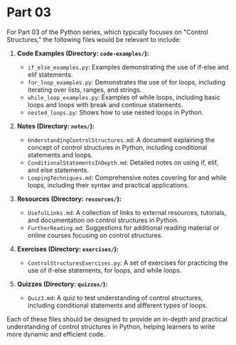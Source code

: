 # Part 03

For Part 03 of the Python series, which typically focuses on "Control Structures," the following files would be relevant to include:

1. **Code Examples (Directory: `code-examples/`):**
   - `if_else_examples.py`: Examples demonstrating the use of if-else and elif statements.
   - `for_loop_examples.py`: Demonstrates the use of for loops, including iterating over lists, ranges, and strings.
   - `while_loop_examples.py`: Examples of while loops, including basic loops and loops with break and continue statements.
   - `nested_loops.py`: Shows how to use nested loops in Python.

2. **Notes (Directory: `notes/`):**
   - `UnderstandingControlStructures.md`: A document explaining the concept of control structures in Python, including conditional statements and loops.
   - `ConditionalStatementsInDepth.md`: Detailed notes on using if, elif, and else statements.
   - `LoopingTechniques.md`: Comprehensive notes covering for and while loops, including their syntax and practical applications.

3. **Resources (Directory: `resources/`):**
   - `UsefulLinks.md`: A collection of links to external resources, tutorials, and documentation on control structures in Python.
   - `FurtherReading.md`: Suggestions for additional reading material or online courses focusing on control structures.

4. **Exercises (Directory: `exercises/`):**
   - `ControlStructuresExercises.py`: A set of exercises for practicing the use of if-else statements, for loops, and while loops.

5. **Quizzes (Directory: `quizzes/`):**
   - `Quiz3.md`: A quiz to test understanding of control structures, including conditional statements and different types of loops.

Each of these files should be designed to provide an in-depth and practical understanding of control structures in Python, helping learners to write more dynamic and efficient code.